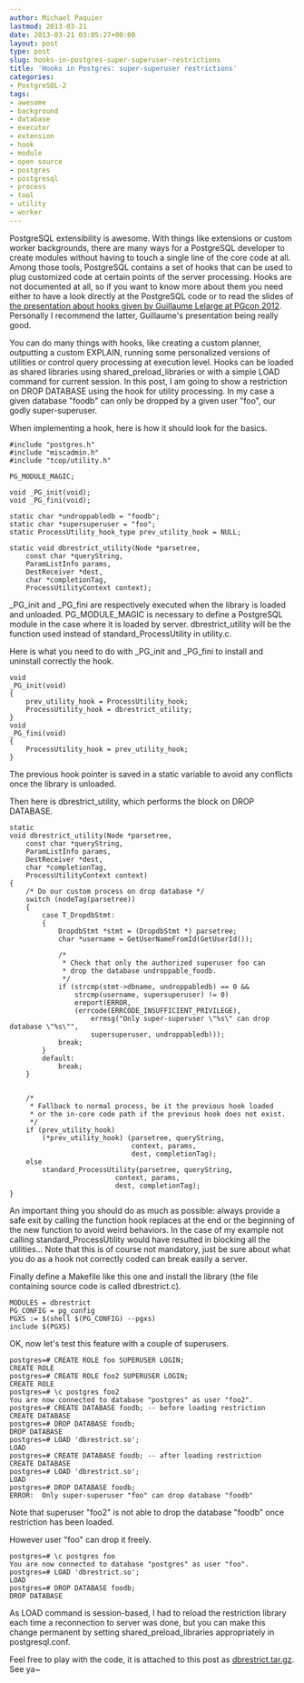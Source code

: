```yaml
---
author: Michael Paquier
lastmod: 2013-03-21
date: 2013-03-21 03:05:27+00:00
layout: post
type: post
slug: hooks-in-postgres-super-superuser-restrictions
title: 'Hooks in Postgres: super-superuser restrictions'
categories:
- PostgreSQL-2
tags:
- awesome
- background
- database
- executor
- extension
- hook
- module
- open source
- postgres
- postgresql
- process
- tool
- utility
- worker
---
```


PostgreSQL extensibility is awesome. With things like extensions or custom worker backgrounds, there are many ways for a PostgreSQL developer to create modules without having to touch a single line of the core code at all. Among those tools, PostgreSQL contains a set of hooks that can be used to plug customized code at certain points of the server processing. Hooks are not documented at all, so if you want to know more about them you need either to have a look directly at the PostgreSQL code or to read the slides of [the presentation about hooks given by Guillaume Lelarge at PGcon 2012](http://wiki.postgresql.org/images/e/e3/Hooks_in_postgresql.pdf). 
Personally I recommend the latter, Guillaume's presentation being really good.

You can do many things with hooks, like creating a custom planner, outputting a custom EXPLAIN, running some personalized versions of utilities or control query processing at execution level. Hooks can be loaded as shared libraries using shared\_preload\_libraries or with a simple LOAD command for current session. In this post, I am going to show a restriction on DROP DATABASE using the hook for utility processing. In my case a given database "foodb" can only be dropped by a given user "foo", our godly super-superuser.

When implementing a hook, here is how it should look for the basics.

    #include "postgres.h"
    #include "miscadmin.h"
    #include "tcop/utility.h"
    
    PG_MODULE_MAGIC;
    
    void _PG_init(void);
    void _PG_fini(void);
    
    static char *undroppabledb = "foodb";
    static char *supersuperuser = "foo";
    static ProcessUtility_hook_type prev_utility_hook = NULL;
    
    static void dbrestrict_utility(Node *parsetree,
        const char *queryString,
        ParamListInfo params,
        DestReceiver *dest,
        char *completionTag,
        ProcessUtilityContext context);

\_PG\_init and \_PG\_fini are respectively executed when the library is loaded and unloaded. PG\_MODULE\_MAGIC is necessary to define a PostgreSQL module in the case where it is loaded by server. dbrestrict\_utility will be the function used instead of standard\_ProcessUtility in utility.c.

Here is what you need to do with \_PG\_init and \_PG\_fini to install and uninstall correctly the hook.

    void
    _PG_init(void)
    {
        prev_utility_hook = ProcessUtility_hook;
        ProcessUtility_hook = dbrestrict_utility;
    }
    void
    _PG_fini(void)
    {
        ProcessUtility_hook = prev_utility_hook;
    }

The previous hook pointer is saved in a static variable to avoid any conflicts once the library is unloaded.

Then here is dbrestrict\_utility, which performs the block on DROP DATABASE.

    static
    void dbrestrict_utility(Node *parsetree,
        const char *queryString,
        ParamListInfo params,
        DestReceiver *dest,
        char *completionTag,
        ProcessUtilityContext context)
    {
        /* Do our custom process on drop database */
        switch (nodeTag(parsetree))
        {
            case T_DropdbStmt:
            {
                DropdbStmt *stmt = (DropdbStmt *) parsetree;
                char *username = GetUserNameFromId(GetUserId());
    
                /*
                 * Check that only the authorized superuser foo can
                 * drop the database undroppable_foodb.
                 */
                if (strcmp(stmt->dbname, undroppabledb) == 0 &&
                    strcmp(username, supersuperuser) != 0)
                    ereport(ERROR,
                    (errcode(ERRCODE_INSUFFICIENT_PRIVILEGE),
                        errmsg("Only super-superuser \"%s\" can drop database \"%s\"",
                        supersuperuser, undroppabledb)));
                break;
            }
            default:
                break;
        }
    

        /*
         * Fallback to normal process, be it the previous hook loaded
         * or the in-core code path if the previous hook does not exist.
         */
        if (prev_utility_hook)
            (*prev_utility_hook) (parsetree, queryString,
                                  context, params,
                                  dest, completionTag);
        else
            standard_ProcessUtility(parsetree, queryString,
                              context, params,
                              dest, completionTag);
    }

An important thing you should do as much as possible: always provide a safe exit by calling the function hook replaces at the end or the beginning of the new function to avoid weird behaviors. In the case of my example not calling standard\_ProcessUtility would have resulted in blocking all the utilities...  Note that this is of course not mandatory, just be sure about what you do as a hook not correctly coded can break easily a server.

Finally define a Makefile like this one and install the library (the file containing source code is called dbrestrict.c).

    MODULES = dbrestrict
    PG_CONFIG = pg_config
    PGXS := $(shell $(PG_CONFIG) --pgxs)
    include $(PGXS)

OK, now let's test this feature with a couple of superusers.

    postgres=# CREATE ROLE foo SUPERUSER LOGIN;
    CREATE ROLE
    postgres=# CREATE ROLE foo2 SUPERUSER LOGIN;
    CREATE ROLE
    postgres=# \c postgres foo2
    You are now connected to database "postgres" as user "foo2".
    postgres=# CREATE DATABASE foodb; -- before loading restriction
    CREATE DATABASE
    postgres=# DROP DATABASE foodb;
    DROP DATABASE
    postgres=# LOAD 'dbrestrict.so';
    LOAD
    postgres=# CREATE DATABASE foodb; -- after loading restriction
    CREATE DATABASE
    postgres=# LOAD 'dbrestrict.so';
    LOAD
    postgres=# DROP DATABASE foodb;
    ERROR:  Only super-superuser "foo" can drop database "foodb"

Note that superuser "foo2" is not able to drop the database "foodb" once restriction has been loaded.

However user "foo" can drop it freely.

    postgres=# \c postgres foo 
    You are now connected to database "postgres" as user "foo".
    postgres=# LOAD 'dbrestrict.so';
    LOAD
    postgres=# DROP DATABASE foodb;
    DROP DATABASE

As LOAD command is session-based, I had to reload the restriction library each time a reconnection to server was done, but you can make this change permanent by setting shared\_preload\_libraries appropriately in postgresql.conf.

Feel free to play with the code, it is attached to this post as [dbrestrict.tar.gz](/wp-content/uploads/2013/03/dbrestrict.tar.gz).
See ya~
